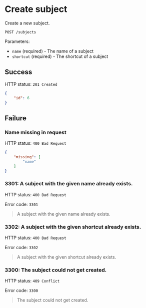 # Create subject

Create a new subject.

```
POST /subjects
```

Parameters:

- `name` (required) - The name of a subject
- `shortcut` (required) - The shortcut of a subject

## Success

HTTP status: `201 Created`

```json
{
	"id": 6
}
```

## Failure

### Name missing in request

HTTP status: `400 Bad Request`

```json
{
	"missing": [
		"name"
	]
}
```

### 3301: A subject with the given name already exists.

HTTP status: `400 Bad Request`

Error code: `3301`
> A subject with the given name already exists.

### 3302: A subject with the given shortcut already exists.

HTTP status: `400 Bad Request`

Error code: `3302`
> A subject with the given shortcut already exists.

### 3300: The subject could not get created.

HTTP status: `409 Conflict`

Error code: `3300`
> The subject could not get created.
